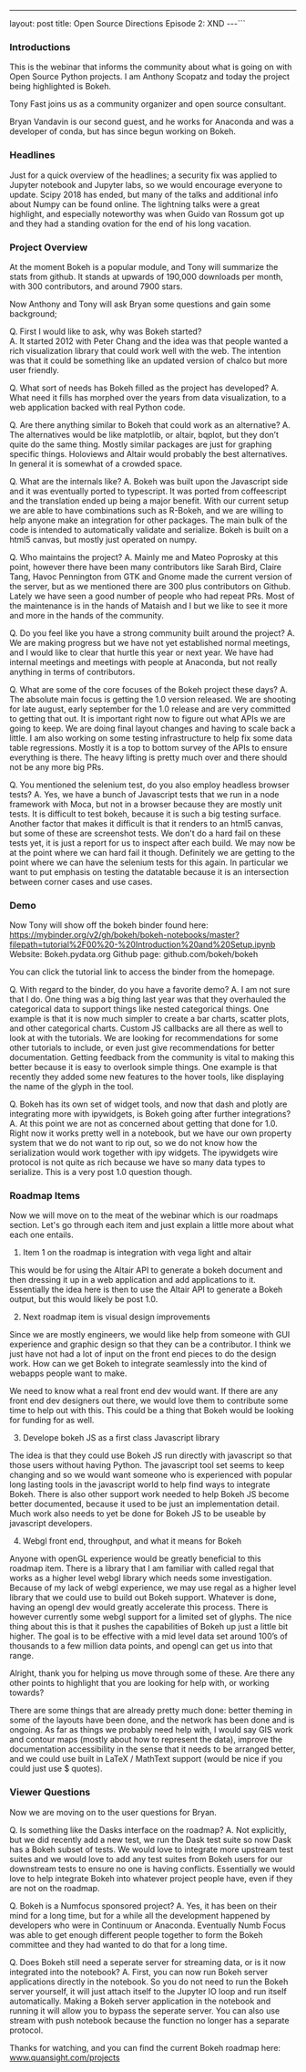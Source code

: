 ---
layout: post
title: Open Source Directions Episode 2: XND
---```

### Introductions

This is the webinar that informs the community about what is going on with Open Source Python projects.  I am Anthony Scopatz and today the project being highlighted is Bokeh.

Tony Fast joins us as a community organizer and open source consultant.

Bryan Vandavin is our second guest, and he works for Anaconda and was a developer of conda, but has since begun working on Bokeh.

### Headlines

Just for a quick overview of the headlines; a security fix was applied to Jupyter notebook and Jupyter labs, so we would encourage everyone to update.  Scipy 2018 has ended, but many of the talks and additional info about Numpy can be found online.  The lightning talks were a great highlight, and especially noteworthy was when Guido van Rossum got up and they had a standing ovation for the end of his long vacation.

### Project Overview

At the moment Bokeh is a popular module, and Tony will summarize the stats from github.  It stands at upwards of 190,000 downloads per month, with 300 contributors, and around 7900 stars.  

Now Anthony and Tony will ask Bryan some questions and gain some background; 

Q. First I would like to ask, why was Bokeh started?  
  A. It started 2012 with Peter Chang and the idea was that people wanted a rich visualization library that could work well with the web.  The intention was that it could be something like an updated version of chalco but more user friendly.  

Q. What sort of needs has Bokeh filled as the project has developed?
  A. What need it fills has morphed over the years from data visualization, to a web application backed with real Python code.  

Q. Are there anything similar to Bokeh that could work as an alternative?
  A. The alternatives would be like matplotlib, or altair, bqplot, but they don’t quite do the same thing.  Mostly similar packages are just for graphing specific things.  Holoviews and Altair would probably the best alternatives.  In general it is somewhat of a crowded space.

Q. What are the internals like?
  A. Bokeh was built upon the Javascript side and it was eventually ported to typescript. It was ported from coffeescript and the translation ended up being a major benefit.  With our current setup we are able to have combinations such as R-Bokeh, and we are willing to help anyone make an integration for other packages.  The main bulk of the code is intended to automatically validate and serialize. Bokeh is built on a html5 canvas, but mostly just operated on numpy.

Q. Who maintains the project?
  A. Mainly me and Mateo Poprosky at this point, however there have been many contributors like Sarah Bird, Claire Tang, Havoc Pennington from GTK and Gnome made the current version of the server, but as we mentioned there are 300 plus contributors on Github. Lately we have seen a good number of people who had repeat PRs.  Most of the maintenance is in the hands of Mataish and I but we like to see it more and more in the hands of the community.  

Q. Do you feel like you have a strong community built around the project?
  A. We are making progress but we have not yet established normal meetings, and I would like to clear that hurtle this year or next year. We have had internal meetings and meetings with people at Anaconda, but not really anything in terms of contributors.

Q. What are some of the core focuses of the Bokeh project these days?
  A. The absolute main focus is getting the 1.0 version released. We are shooting for late august, early september for the 1.0 release and are very committed to getting that out.  It is important right now to figure out what APIs we are going to keep. We are doing final layout changes and having to scale back a little.  I am also working on some testing infrastructure to help fix some data table regressions.  Mostly it is a top to bottom survey of the APIs to ensure everything is there. The heavy lifting is pretty much over and there should not be any more big PRs.

Q. You mentioned the selenium test, do you also employ headless browser tests?
  A. Yes, we have a bunch of Javascript tests that we run in a node framework with Moca, but not in a browser because they are mostly unit tests.  It is difficult to test bokeh, because it is such a big testing surface. Another factor that makes it difficult is that it renders to an html5 canvas, but some of these are screenshot tests.  We don't do a hard fail on these tests yet, it is just a report for us to inspect after each build.  We may now be at the point where we can hard fail it though.  Definitely we are getting to the point where we can have the selenium tests for this again.  In particular we want to put emphasis on testing the datatable because it is an intersection between corner cases and use cases.
  
  ### Demo

Now Tony will show off the bokeh binder found here: https://mybinder.org/v2/gh/bokeh/bokeh-notebooks/master?filepath=tutorial%2F00%20-%20Introduction%20and%20Setup.ipynb
Website: Bokeh.pydata.org 
Github page: github.com/bokeh/bokeh

You can click the tutorial link to access the binder from the homepage.

Q. With regard to the binder, do you have a favorite demo?
  A. I am not sure that I do. One thing was a big thing last year was that they overhauled the categorical data to support things like nested categorical things.  One example is that it is now much simpler to create a bar charts, scatter plots, and other categorical charts.  Custom JS callbacks are all there as well to look at with the tutorials.  We are looking for recommendations for some other tutorials to include, or even just give recommendations for better documentation.  Getting feedback from the community is vital to making this better because it is easy to overlook simple things.  One example is that recently they added some new features to the hover tools, like displaying the name of the glyph in the tool.  

Q. Bokeh has its own set of widget tools, and now that dash and plotly are integrating more with ipywidgets, is Bokeh going after further integrations?
  A. At this point we are not as concerned about getting that done for 1.0.  Right now it works pretty well in a notebook, but we have our own property system that we do not want to rip out, so we do not know how the serialization would work together with ipy widgets.  The ipywidgets wire protocol is not quite as rich because we have so many data types to serialize. This is a very post 1.0 question though.

### Roadmap Items

Now we will move on to the meat of the webinar which is our roadmaps section.  Let's go through each item and just explain a little more about what each one entails. 

1. Item 1 on the roadmap is integration with vega light and altair

  This would be for using the Altair API to generate a bokeh document and then dressing it up in a web application and add applications to it. Essentially the idea here is then to use the Altair API to generate a Bokeh output, but this would likely be post 1.0.

2. Next roadmap item is visual design improvements

  Since we are mostly engineers, we would like help from someone with GUI experience and graphic design so that they can be a contributor.  I think we just have not had a lot of input on the front end pieces to do the design work. How can we get Bokeh to integrate seamlessly into the kind of webapps people want to make.

  We need to know what a real front end dev would want.  If there are any front end dev designers out there, we would love them to contribute some time to help out with this.  This could be a thing that Bokeh would be looking for funding for as well.

3. Develope bokeh JS as a first class Javascript library

  The idea is that they could use Bokeh JS run directly with javascript so that those users without having Python.  The javascript tool set seems to keep changing and so we would want someone who is experienced with popular long lasting tools in the javascript world to help find ways to integrate Bokeh.  There is also other support work needed to help Bokeh JS become better documented, because it used to be just an implementation detail.  Much work also needs to yet be done for Bokeh JS to be useable by javascript developers.

4. Webgl front end, throughput, and what it means for Bokeh

  Anyone with openGL experience would be greatly beneficial to this roadmap item. There is a library that I am familiar with called regal that works as a higher level webgl library which needs some investigation.  Because of my lack of webgl experience, we may use regal as a higher level library that we could use to build out Bokeh support.  Whatever is done, having an opengl dev would greatly accelerate this process.  There is however currently some webgl support for a limited set of glyphs. The nice thing about this is that it pushes the capabilities of Bokeh up just a little bit higher. The goal is to be effective with a mid level data set around 100’s of thousands to a few million data points, and opengl can get us into that range.

Alright, thank you for helping us move through some of these.  Are there any other points to highlight that you are looking for help with, or working towards?

  There are some things that are already pretty much done: better theming in some of the layouts have been done, and the network has been done and is ongoing.  As far as things we probably need help with, I would say GIS work and contour maps (mostly about how to represent the data), improve the documentation accessibility in the sense that it needs to be arranged better, and we could use built in LaTeX / MathText support (would be nice if you could just use $ quotes).

### Viewer Questions

Now we are moving on to the user questions for Bryan.

Q. Is something like the Dasks interface on the roadmap?
  A. Not explicitly, but we did recently add a new test, we run the Dask test suite so now Dask has a Bokeh subset of tests. We would love to integrate more upstream test suites and we would love to add any test suites from Bokeh users for our downstream tests to ensure no one is having conflicts. Essentially we would love to help integrate Bokeh into whatever project people have, even if they are not on the roadmap.

Q. Bokeh is a Numfocus sponsored project?
  A. Yes, it has been on their mind for a long time, but for a while all the development happened by developers who were in Continuum or Anaconda. Eventually Numb Focus was able to get enough different people together to form the Bokeh committee and they had wanted to do that for a long time.

Q. Does Bokeh still need a seperate server for streaming data, or is it now integrated into the notebook?
  A. First, you can now run Bokeh server applications directly in the notebook. So you do not need to run the Bokeh server yourself, it will just attach itself to the Jupyter IO loop and run itself automatically.  Making a Bokeh server application in the notebook and running it will allow you to bypass the seperate server.  You can also use stream with push notebook because the function no longer has a separate protocol.

Thanks for watching, and you can find the current Bokeh roadmap here: www.quansight.com/projects 
